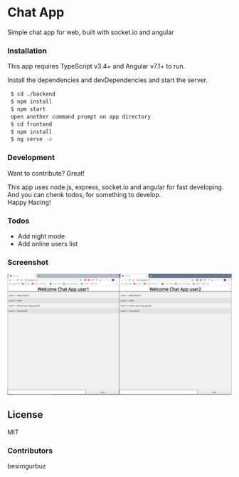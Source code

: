 # Chat App 
Simple chat app for web, built with socket.io and angular

### Installation
This app requires TypeScript v3.4+ and Angular v7.1+ to run.

Install the dependencies and devDependencies and start the server.

```sh
 $ cd ./backend
 $ npm install 
 $ npm start
 open another command prompt on app directory
 $ cd frontend
 $ npm install
 $ ng serve -o 
```

### Development

Want to contribute? Great!

This app uses node.js, express, socket.io and angular for fast developing. <br>
And you can chenk todos, for something to develop.<br>
Happy Hacing!

### Todos

- Add night mode
- Add online users list

### Screenshot

![](readme.png)

License
----

MIT

### Contributors

besimgurbuz <br>
